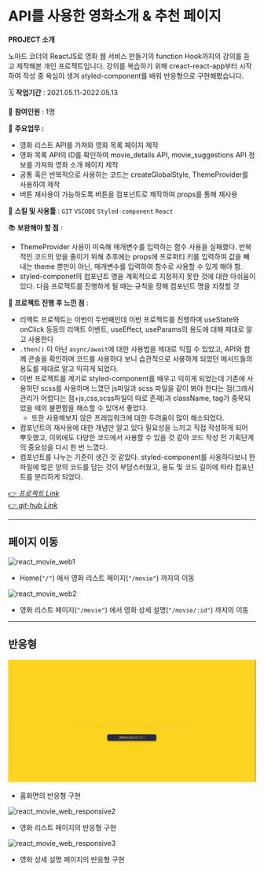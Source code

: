 # API를 사용한 영화소개 & 추천 페이지

**PROJECT 소개**

노마드 코더의 ReactJS로 영화 웹 서비스 만들기의 function Hook까지의 강의를 듣고 제작해본 개인 프로젝트입니다. 강의를 복습하기 위해 creact-react-app부터 시작하여 작성 중 욕심이 생겨 styled-component를 배워 반응형으로 구현해봤습니다.

🗓️ **작업기간** : 2021.05.11-2022.05.13

🙋 **참여인원** : 1명

📘 **주요업무 :**

- 영화 리스트 API를 가져와 영화 목록 페이지 제작
- 영화 목록 API의 ID를 확인하여 movie_details API, movie_suggestions API 정보를 가져와 영화 소개 페이지 제작
- 공통 혹은 반복적으로 사용하는 코드는 createGlobalStyle, ThemeProvider를 사용하여 제작
- 버튼 재사용이 가능하도록 버튼을 컴포넌트로 제작하여 props를 통해 재사용

🌱 **스킬 및 사용툴** : `GIT` `VSCODE` `Styled-component` `React`

📚 **보완해야 할 점** :

- ThemeProvider 사용이 미숙해 매개변수를 입력하는 함수 사용을 실패했다. 반복적인 코드의 양을 줄이기 위해 추후에는 props에 프로퍼티 키를 입력하여 값을 빼내는 theme 뿐만이 아닌, 매개변수를 입력하여 함수로 사용할 수 있게 해야 함.
- styled-componet의 컴포넌트 명을 계획적으로 지정하지 못한 것에 대한 아쉬움이 있다. 다음 프로젝트를 진행하게 될 때는 규칙을 정해 컴포넌트 명을 지정할 것

📝 **프로젝트 진행 후 느낀 점** :

- 리액트 프로젝트는 이번이 두번째인데 이번 프로젝트를 진행하며 useState와 onClick 등등의 리액트 이벤트, useEffect, useParams의 용도에 대해 제대로 알고 사용한다
- `.then()` 이 아닌 `async/await`에 대한 사용법을 제대로 익힐 수 있었고, API와 함께 콘솔을 확인하며 코드를 사용하다 보니 습관적으로 사용하게 되었던 메서드들의 용도를 제대로 알고 익히게 되었다.
- 이번 프로젝트를 계기로 styled-component를 배우고 익히게 되었는데 기존에 사용하던 scss를 사용하며 느꼈던 js파일과 scss 파일을 같이 봐야 한다는 점(그래서 관리가 어렵다는 점+js,css,scss파일이 따로 존재)과 className, tag가 중복되었을 때의 불편함을 해소할 수 있어서 좋았다.
  - 또한 사용해보지 않은 프레임워크에 대한 두려움이 많이 해소되었다.
- 컴포넌트의 재사용에 대한 개념만 알고 있다 필요성을 느끼고 직접 작성하게 되어 뿌듯했고, 이외에도 다양한 코드에서 사용할 수 있을 것 같아 코드 작성 전 기획단계의 중요성을 다시 한 번 느꼈다.
- 컴포넌트를 나누는 기준이 생긴 것 같았다. styled-component를 사용하다보니 한 파일에 많은 양의 코드를 담는 것이 부담스러웠고, 용도 및 코드 길이에 따라 컴포넌트를 분리하게 되었다.

[👉 _프로젝트 Link_](https://199jeonga.github.io/react-moive-challenge/)  
[👉 _git-hub Link_](https://github.com/199jeonga/react-moive-challenge)

---

## 페이지 이동

![react_movie_web1](./public/readmeImg/page1.gif)

- Home(`"/"`) 에서 영화 리스트 페이지(`"/movie"`) 까지의 이동

![react_movie_web2](./public/readmeImg/page2.gif)

- 영화 리스트 페이지(`"/movie"`) 에서 영화 상세 설명(`"/movie/:id"`) 까지의 이동

---

## 반응형

![react_movie_web_responsive1](./public/readmeImg/respon1.gif)

- 홈화면의 반응형 구현

![react_movie_web_responsive2](./public/readmeImg/respon2.gif)

- 영화 리스트 페이지의 반응형 구현

![react_movie_web_responsive3](./public/readmeImg/respon3.gif)

- 영화 상세 설명 페이지의 반응형 구현
